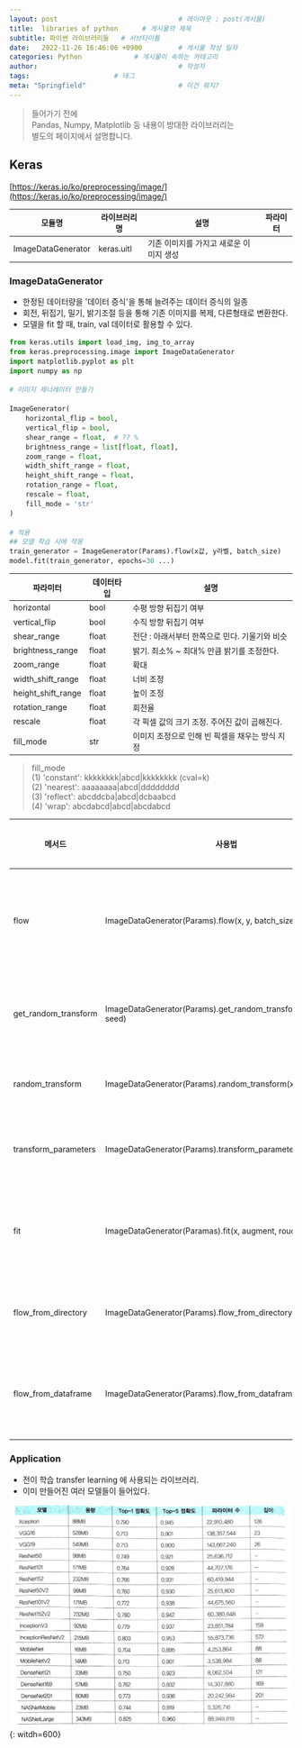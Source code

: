 ```yaml
---
layout: post                              # 레이아웃 : post(게시물)
title:  libraries of python      # 게시물의 제목
subtitle: 파이썬 라이브러리들   # 서브타이틀
date:   2022-11-26 16:46:06 +0900         # 게시물 작성 일자
categories: Python             # 게시물이 속하는 카테고리
author:                                   # 작성자
tags:                     # 태그
meta: "Springfield"                       # 이건 뭐지?
---
```

<!--postNo: python_libraries-->


> 들어가기 전에  
> Pandas, Numpy, Matplotlib 등 내용이 방대한 라이브러리는  
> 별도의 페이지에서 설명합니다.  

## Keras
[https://keras.io/ko/preprocessing/image/](https://keras.io/ko/preprocessing/image/)

|모듈명|라이브러리명|설명|파라미터|
|---|---|---|---|
|ImageDataGenerator|keras.uitl|기존 이미지를 가지고 새로운 이미지 생성|



### ImageDataGenerator

* 한정된 데이터량을 '데이터 증식'을 통해 늘려주는 데이터 증식의 일종  
* 회전, 뒤집기, 밀기, 밝기조절 등을 통해 기존 이미지를 복제, 다른형태로 변환한다.  
* 모델을 fit 할 때, train, val 데이터로 활용할 수 있다.

```python
from keras.utils import load_img, img_to_array
from keras.preprocessing.image import ImageDataGenerator
import matplotlib.pyplot as plt
import numpy as np

# 이미지 제너레이터 만들기

ImageGenerator(
    horizontal_flip = bool,
    vertical_flip = bool,
    shear_range = float,  # ?? %
    brightness_range = list[float, float],
    zoom_range = float,
    width_shift_range = float,
    height_shift_range = float,
    rotation_range = float,
    rescale = float,
    fill_mode = 'str'
)

# 적용
## 모델 학습 시에 적용
train_generator = ImageGenerator(Params).flow(x값, y라벨, batch_size)
model.fit(train_generator, epochs=30 ...)
```

|파라미터|데이터타입|설명|
|---|---|---|
|horizontal|bool|수평 방향 뒤집기 여부|
|vertical_flip|bool|수직 방향 뒤집기 여부|
|shear_range|float|전단 : 아래서부터 한쪽으로 민다. 기울기와 비슷|
|brightness_range|float|밝기. 최소% ~ 최대% 만큼 밝기를 조정한다.|
|zoom_range|float|확대|
|width_shift_range|float|너비 조정|
|height_shift_range|float|높이 조정|
|rotation_range|float|회전율|
|rescale|float|각 픽셀 값의 크기 조정. 주어진 값이 곱해진다.|
|fill_mode|str|이미지 조정으로 인해 빈 픽셀을 채우는 방식 지정|

> fill_mode  
> (1) 'constant': kkkkkkkk|abcd|kkkkkkkk (cval=k)  
> (2) 'nearest': aaaaaaaa|abcd|dddddddd  
> (3) 'reflect': abcddcba|abcd|dcbaabcd  
> (4) 'wrap': abcdabcd|abcd|abcdabcd  
  
|메서드|사용법|설명|파라미터|
|---|---|---|---|
|flow|ImageDataGenerator(Params).flow(x, y, batch_size=, ...)|데이터와 라벨 배열을 받아 증강된 데이터의 배치를 생성. x는 원본 이미지, y는 라벨 ...|
|get_random_transform|ImageDataGenerator(Params).get_random_transform(img_shape, seed)|변형에 대한 무직위 매개변수를 생성(딕셔너리 형태로 파람 반환)|
|random_transform|ImageDataGenerator(Params).random_transform(x, seed)|이미지에 무작위 변형을 적용. x와 같은 형태로 반환|
|transform_parameters|ImageDataGenerator(Params).transform_parameters(x, 파람들)| 주어진 이미지(x) 에 파람들에 해당하는 변형을 가한다.|
|fit|ImageDataGenerator(Paramas).fit(x, augment, rouds..)|샘플 데이터에 생성기를 학습시킨다. 특정 상황에서만 필요. x는 샘플 데이터|
|flow_from_directory|ImageDataGenerator(Params).flow_from_directory(...)|디렉토리 위치를 전달받아 증강/정규화된 데이터 배치 생성|
|flow_from_dataframe|ImageDataGenerator(Params).flow_from_dataframe(...)|dataframe과 디렉토리 위치를 전달받아 증강/정규화된 데이터 배치 생성|


### Application

* 전이 학습 transfer learning 에 사용되는 라이브러리.  
* 이미 만들어진 여러 모델들이 들어있다.

![](/assets/images/python_libraries_001.png){: witdh=600}






